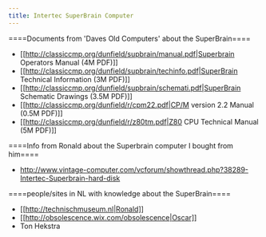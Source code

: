 ```yaml
---
title: Intertec SuperBrain Computer
---
```


====Documents from 'Daves Old Computers' about the SuperBrain====
* [[http://classiccmp.org/dunfield/supbrain/manual.pdf|Superbrain Operators Manual (4M PDF)]]
* [[http://classiccmp.org/dunfield/supbrain/techinfo.pdf|SuperBrain Technical Information (3M PDF)]]
* [[http://classiccmp.org/dunfield/supbrain/schemati.pdf|SuperBrain Schematic Drawings (3.5M PDF)]]
* [[http://classiccmp.org/dunfield/r/cpm22.pdf|CP/M version 2.2 Manual (0.5M PDF)]]
* [[http://classiccmp.org/dunfield/r/z80tm.pdf|Z80 CPU Technical Manual (5M PDF)]]

====Info from Ronald about the Superbrain computer I bought from him====
* http://www.vintage-computer.com/vcforum/showthread.php?38289-Intertec-Superbrain-hard-disk

====people/sites in NL with knowledge about the SuperBrain====
* [[http://technischmuseum.nl|Ronald]]
* [[http://obsolescence.wix.com/obsolescence|Oscar]]
* Ton Hekstra
